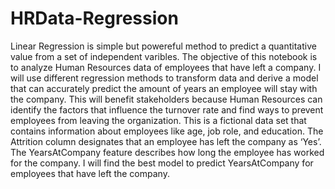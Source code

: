 # HRData-Regression
Linear Regression is simple but powereful method to predict a quantitative value from a set of independent varibles. The objective of this notebook is to analyze 
Human Resources data of employees that have left a company. I will use different regression methods to transform data and derive a model that can accurately predict 
the amount of years an employee will stay with the company. This will benefit stakeholders because Human Resources can identify the factors that influence the turnover rate and find ways to prevent employees from leaving the organization. This is a fictional data set that contains information about employees like age, job role, and education. The Attrition column designates that an employee has left the company as ‘Yes’.  The YearsAtCompany feature describes how long the employee has worked for the company. I will find the best model to predict YearsAtCompany for employees that have left the company.
